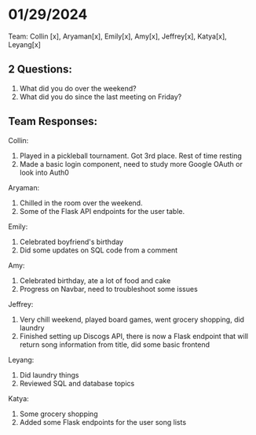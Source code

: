 # 01/29/2024
Team: Collin [x], Aryaman[x], Emily[x], Amy[x], Jeffrey[x], Katya[x], Leyang[x] 

## 2 Questions:

1. What did you do over the weekend?
2. What did you do since the last meeting on Friday?

## Team Responses:

Collin:

1. Played in a pickleball tournament. Got 3rd place. Rest of time resting
2. Made a basic login component, need to study more Google OAuth or look into Auth0

Aryaman:

1. Chilled in the room over the weekend.
2. Some of the Flask API endpoints for the user table.

Emily:

1. Celebrated boyfriend's birthday
2. Did some updates on SQL code from a comment

Amy:

1. Celebrated birthday, ate a lot of food and cake
2. Progress on Navbar, need to troubleshoot some issues

Jeffrey:

1. Very chill weekend, played board games, went grocery shopping, did laundry
2. Finished setting up Discogs API, there is now a Flask endpoint that will return song information from title, did some basic frontend

Leyang:

1. Did laundry things
2. Reviewed SQL and database topics

Katya:

1. Some grocery shopping
2. Added some Flask endpoints for the user song lists
